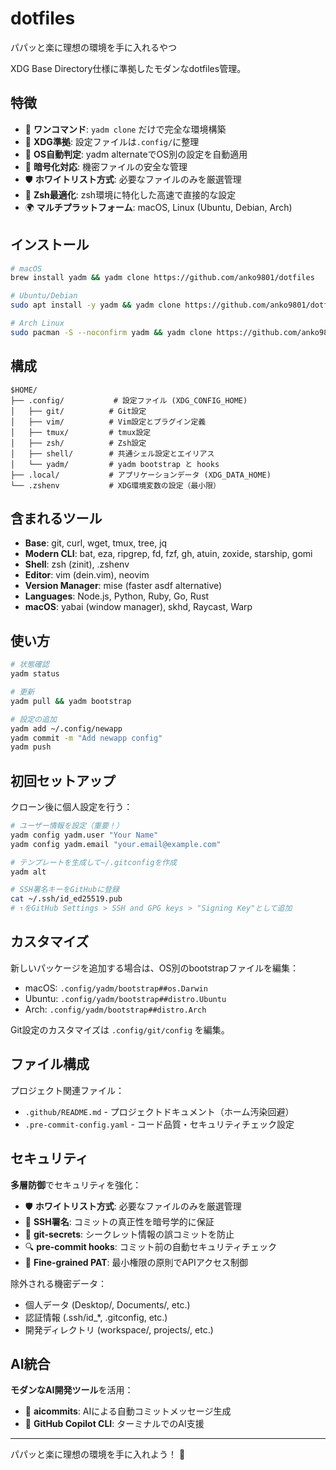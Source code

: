 # dotfiles

パパッと楽に理想の環境を手に入れるやつ

XDG Base Directory仕様に準拠したモダンなdotfiles管理。

## 特徴

- 🚀 **ワンコマンド**: `yadm clone` だけで完全な環境構築
- 📁 **XDG準拠**: 設定ファイルは`.config/`に整理
- 🎯 **OS自動判定**: yadm alternateでOS別の設定を自動適用
- 🔐 **暗号化対応**: 機密ファイルの安全な管理
- 🛡️ **ホワイトリスト方式**: 必要なファイルのみを厳選管理
- 🐚 **Zsh最適化**: zsh環境に特化した高速で直接的な設定
- 🌍 **マルチプラットフォーム**: macOS, Linux (Ubuntu, Debian, Arch)

## インストール

```bash
# macOS
brew install yadm && yadm clone https://github.com/anko9801/dotfiles

# Ubuntu/Debian
sudo apt install -y yadm && yadm clone https://github.com/anko9801/dotfiles

# Arch Linux
sudo pacman -S --noconfirm yadm && yadm clone https://github.com/anko9801/dotfiles
```

## 構成

```
$HOME/
├── .config/           # 設定ファイル (XDG_CONFIG_HOME)
│   ├── git/          # Git設定
│   ├── vim/          # Vim設定とプラグイン定義
│   ├── tmux/         # tmux設定
│   ├── zsh/          # Zsh設定
│   ├── shell/        # 共通シェル設定とエイリアス
│   └── yadm/         # yadm bootstrap と hooks
├── .local/           # アプリケーションデータ (XDG_DATA_HOME)
└── .zshenv           # XDG環境変数の設定（最小限）
```

## 含まれるツール

- **Base**: git, curl, wget, tmux, tree, jq
- **Modern CLI**: bat, eza, ripgrep, fd, fzf, gh, atuin, zoxide, starship, gomi
- **Shell**: zsh (zinit), .zshenv
- **Editor**: vim (dein.vim), neovim
- **Version Manager**: mise (faster asdf alternative)
- **Languages**: Node.js, Python, Ruby, Go, Rust
- **macOS**: yabai (window manager), skhd, Raycast, Warp

## 使い方

```bash
# 状態確認
yadm status

# 更新
yadm pull && yadm bootstrap

# 設定の追加
yadm add ~/.config/newapp
yadm commit -m "Add newapp config"
yadm push
```

## 初回セットアップ

クローン後に個人設定を行う：

```bash
# ユーザー情報を設定（重要！）
yadm config yadm.user "Your Name"
yadm config yadm.email "your.email@example.com"

# テンプレートを生成して~/.gitconfigを作成
yadm alt

# SSH署名キーをGitHubに登録
cat ~/.ssh/id_ed25519.pub
# ↑をGitHub Settings > SSH and GPG keys > "Signing Key"として追加
```

## カスタマイズ

新しいパッケージを追加する場合は、OS別のbootstrapファイルを編集：
- macOS: `.config/yadm/bootstrap##os.Darwin`
- Ubuntu: `.config/yadm/bootstrap##distro.Ubuntu`
- Arch: `.config/yadm/bootstrap##distro.Arch`

Git設定のカスタマイズは `.config/git/config` を編集。

## ファイル構成

プロジェクト関連ファイル：
- `.github/README.md` - プロジェクトドキュメント（ホーム汚染回避）
- `.pre-commit-config.yaml` - コード品質・セキュリティチェック設定

## セキュリティ

**多層防御**でセキュリティを強化：
- 🛡️ **ホワイトリスト方式**: 必要なファイルのみを厳選管理
- 🔐 **SSH署名**: コミットの真正性を暗号学的に保証
- 🚫 **git-secrets**: シークレット情報の誤コミットを防止
- 🔍 **pre-commit hooks**: コミット前の自動セキュリティチェック
- 🎯 **Fine-grained PAT**: 最小権限の原則でAPIアクセス制御

除外される機密データ：
- 個人データ (Desktop/, Documents/, etc.)
- 認証情報 (.ssh/id_*, .gitconfig, etc.)  
- 開発ディレクトリ (workspace/, projects/, etc.)

## AI統合

**モダンなAI開発ツール**を活用：
- 🤖 **aicommits**: AIによる自動コミットメッセージ生成
- 🚀 **GitHub Copilot CLI**: ターミナルでのAI支援

---

パパッと楽に理想の環境を手に入れよう！ 🚀